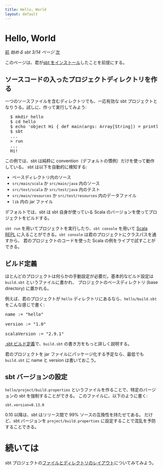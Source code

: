 ```yaml
---
title: Hello, World
layout: default
---
```


# Hello, World

[前](../setup) _始める sbt 3/14 ページ_ [次](../directories)

このページは、君が[sbt をインストール](../setup)したことを前提にする。

## ソースコードの入ったプロジェクトディレクトリを作る

一つのソースファイルを含むディレクトリでも、一応有効な sbt プロジェクトとなりうる。試しに、作って実行してみよう:

<pre>
  $ mkdir hello
  $ cd hello
  $ echo 'object Hi { def main(args: Array[String]) = println("Hi!") }' > hw.scala
  $ sbt
  ...
  > run
  ...
  Hi!
</pre>

この例では、sbt は純粋に convention（デフォルトの慣例）だけを使って動作している。
sbt は以下を自動的に検知する:

 - ベースディレクトリ内のソース
 - `src/main/scala` か `src/main/java` 内のソース
 - `src/test/scala` か `src/test/java` 内のテスト
 - `src/main/resources` か `src/test/resources` 内のデータファイル
 - `lib` 内の jar ファイル

デフォルトでは、sbt は sbt 自身が使っている Scala のバージョンを使ってプロジェクトをビルドする。

`sbt run` を用いてプロジェクトを実行したり、`sbt console` を用いて [Scala REPL](http://www.scala-lang.org/node/2097) に入ることができる。`sbt console` は君のプロジェクトにクラスパスを通すから、
君のプロジェクトのコードを使った Scala の例をライブで試すことができる。

## ビルド定義

ほとんどのプロジェクトは何らかの手動設定が必要だ。基本的なビルド設定は `build.sbt` というファイルに書かれ、
プロジェクトのベースディレクトリ (base directory) に置かれる。

例えば、君のプロジェクトが `hello` ディレクトリにあるなら、`hello/build.sbt` をこんな感じで書く:

<pre>
name := "hello"

version := "1.0"

scalaVersion := "2.9.1"
</pre>

[.sbt ビルド定義](../basic-def)で、`build.sbt` の書き方をもっと詳しく説明する。

君のプロジェクトを jar ファイルにパッケージ化する予定なら、最低でも `build.sbt` に name と version は書いておこう。

## sbt バージョンの設定

`hello/project/build.properties` というファイルを作ることで、特定のバージョンの sbt を強制することができる。
このファイルに、以下のように書く:

    sbt.version=0.13.0

0.10 以降は、sbt はリリース間で 99% ソースの互換性を持たせてある。
だけど、sbt バージョンを `project/build.properties` に設定することで混乱を予防することできる。

# 続いては

sbt プロジェクトの[ファイルとディレクトリのレイアウト](../directories)についてみてみよう。
